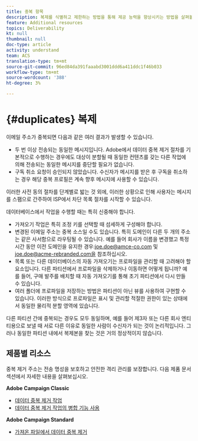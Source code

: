```yaml
---
title: 중복 항목
description: 복제를 식별하고 제한하는 방법을 통해 제공 능력을 향상시키는 방법을 살펴볼 수 있습니다.
feature: Additional resources
topics: Deliverability
kt: null
thumbnail: null
doc-type: article
activity: understand
team: ACS
translation-type: tm+mt
source-git-commit: 96ed84da391faaabd3001ddd6a411ddc1f46b033
workflow-type: tm+mt
source-wordcount: '388'
ht-degree: 3%

---
```



# {#duplicates} 복제

이메일 주소가 중복되면 다음과 같은 여러 결과가 발생할 수 있습니다.

* 두 번 이상 전송되는 동일한 메시지입니다. Adobe에서 데이터 중복 제거 절차를 기본적으로 수행하는 경우에도 대상이 분할될 때 동일한 컨텐츠를 갖는 다른 작업에 의해 전송되는 동일한 메시지를 중단할 필요가 없습니다.
* 구독 취소 요청이 승인되지 않았습니다. 수신자가 메시지를 받은 후 구독을 취소하는 경우 해당 중복 프로필은 계속 향후 메시지에 사용할 수 있습니다.

이러한 사전 동의 절차를 단계별로 밟는 것 외에, 이러한 상황으로 인해 사용자는 메시지를 스팸으로 간주하여 ISP에서 차단 목록 절차를 시작할 수 있습니다.

데이터베이스에서 작업을 수행할 때는 특히 신중해야 합니다.

* 가져오기 작업은 특히 조정 키를 선택할 때 섬세하게 구성해야 합니다.
* 변경된 이메일 주소는 중복 소스일 수도 있습니다. 특히 도메인이 다른 두 개의 주소는 같은 사서함으로 라우팅될 수 있습니다. 예를 들어 회사가 이름을 변경했고 특정 시간 동안 이전 도메인을 유지한 경우:joe.doe@amce-co.com 및 joe.doe@acme-rebranded.com을 참조하십시오.
* 목록 또는 다른 데이터베이스의 자동 가져오기는 프로파일을 관리할 때 고려해야 할 요소입니다. 다른 파티션에서 프로파일을 삭제하거나 이동하면 어떻게 됩니까? 예를 들어, 구매 발주를 배치할 때 자동 가져오기를 통해 초기 파티션에서 다시 만들 수 있습니다.
* 여러 폴더에 프로파일을 저장하는 방법은 파티션이 아닌 뷰를 사용하여 구현할 수 있습니다. 이러한 방식으로 프로파일은 표시 및 관리할 적절한 권한이 있는 상태에서 동일한 물리적 분할 영역에 있습니다.

다른 파티션 간에 중복되는 경우도 모두 동일하며, 예를 들어 제3자 또는 다른 회사 엔티티용으로 보낼 때 서로 다른 이유로 동일한 사람이 수신자가 되는 것이 논리적입니다. 그러나 동일한 파티션 내에서 복제본을 찾는 것은 거의 정상적이지 않습니다.

## 제품별 리소스

중복 제거 주소는 전송 명성을 보호하고 안전한 격리 관리를 보장합니다. 다음 제품 문서 섹션에서 자세한 내용을 살펴보십시오.

**Adobe Campaign Classic**

* [데이터 중복 제거 작업](https://experienceleague.adobe.com/docs/campaign-classic/using/automating-with-workflows/targeting-activities/deduplication.html)
* [데이터 중복 제거 작업의 병합 기능 사용](https://experienceleague.adobe.com/docs/campaign-classic/using/automating-with-workflows/use-cases/data-management/deduplication-merge.html)

**Adobe Campaign Standard**

* [가져온 파일에서 데이터 중복 제거](https://experienceleague.adobe.com/docs/campaign-standard/using/managing-processes-and-data/workflow-use-case/data-management/deduplicating-data-imported-file.html)